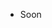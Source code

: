 - Soon

<!---
ItzMaxTV/ItzMaxTV is a ✨ special ✨ repository because its `README.md` (this file) appears on your GitHub profile.
You can click the Preview link to take a look at your changes.
--->
